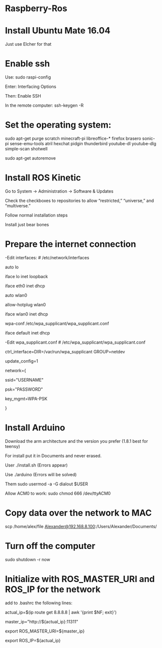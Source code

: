 # Raspberry-Ros

# Install Ubuntu Mate 16.04

Just use Elcher for that

# Enable ssh

Use: sudo raspi-config

Enter: Interfacing Options

Then: Enable SSH

In the remote computer: ssh-keygen -R <host>

# Set the operating system:

sudo apt-get purge scratch minecraft-pi libreoffice-* firefox brasero sonic-pi sense-emu-tools atril hexchat pidgin thunderbird youtube-dl youtube-dlg simple-scan shotwell

sudo apt-get autoremove

# Install ROS Kinetic

Go to System -> Administration -> Software & Updates

Check the checkboxes to repositories to allow “restricted,” “universe,” and “multiverse.” 

Follow normal installation steps

Install just bear bones

# Prepare the internet connection

-Edit interfaces: # /etc/network/interfaces

auto lo

iface lo inet loopback

iface eth0 inet dhcp

auto wlan0

allow-hotplug wlan0

iface wlan0 inet dhcp

wpa-conf /etc/wpa_supplicant/wpa_supplicant.conf

iface default inet dhcp

-Edit wpa_supplicant.conf # /etc/wpa_supplicant/wpa_supplicant.conf

ctrl_interface=DIR=/var/run/wpa_supplicant GROUP=netdev

update_config=1

network={

ssid="USERNAME"

psk="PASSWORD"

key_mgmt=WPA-PSK

}

# Install Arduino

Download the arm architecture and the version you prefer (1.8.1 best for teensy)

For install put it in Documents and never erased.

User ./install.sh (Errors appear)

Use ./arduino (Errors will be solved)

Them sudo usermod -a -G dialout $USER

Allow ACM0 to work: sudo chmod 666 /dev/ttyACM0

# Copy data over the network to MAC

scp /home/alex/file Alexander@192.168.8.100:/Users/Alexander/Documents/

# Turn off the computer

sudo shutdown -r now

# Initialize with ROS_MASTER_URI and ROS_IP for the network

add to .bashrc the following lines:

actual_ip=$(ip route get 8.8.8.8 | awk '{print $NF; exit}')

master_ip="http://${actual_ip}:11311"

export ROS_MASTER_URI=${master_ip}

export ROS_IP=${actual_ip}

